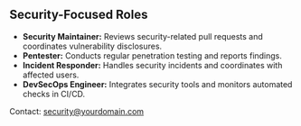 ## Security-Focused Roles

- **Security Maintainer:** Reviews security-related pull requests and coordinates vulnerability disclosures.
- **Pentester:** Conducts regular penetration testing and reports findings.
- **Incident Responder:** Handles security incidents and coordinates with affected users.
- **DevSecOps Engineer:** Integrates security tools and monitors automated checks in CI/CD.

Contact: [security@yourdomain.com](mailto:security@yourdomain.com)
